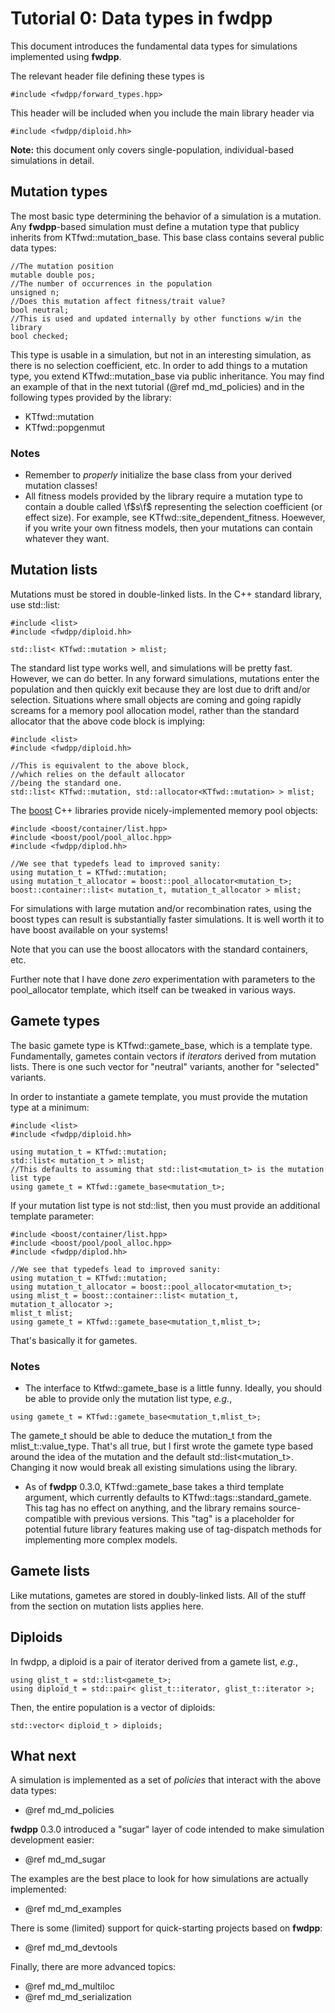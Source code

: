 # Tutorial 0: Data types in fwdpp

This document introduces the fundamental data types for simulations implemented using __fwdpp__.

The relevant header file defining these types is 

~~~{.cpp}
#include <fwdpp/forward_types.hpp>
~~~

This header will be included when you include the main library header via

~~~{.cpp}
#include <fwdpp/diploid.hh>
~~~

__Note:__ this document only covers single-population, individual-based simulations in detail.

## Mutation types

The most basic type determining the behavior of a simulation is a mutation.  Any __fwdpp__-based simulation must define a mutation type that publicy inherits from KTfwd::mutation_base.  This base class contains several public data types:

~~~{.cpp}
//The mutation position
mutable double pos;
//The number of occurrences in the population
unsigned n;
//Does this mutation affect fitness/trait value?
bool neutral;
//This is used and updated internally by other functions w/in the library
bool checked;
~~~

This type is usable in a simulation, but not in an interesting simulation, as there is no selection coefficient, etc.  In order to add things to a mutation type, you extend KTfwd::mutation_base via public inheritance.  You may find an example of that in the next tutorial (@ref md_md_policies) and in the following types provided by the library:

* KTfwd::mutation
* KTfwd::popgenmut

### Notes

* Remember to _properly_ initialize the base class from your derived mutation classes!
* All fitness models provided by the library require a mutation type to contain a double called \f$s\f$ representing the selection coefficient (or effect size).  For example, see KTfwd::site_dependent_fitness.  Hoewever, if you write your own fitness models, then your mutations can contain whatever they want. 

## Mutation lists

Mutations must be stored in double-linked lists.  In the C++ standard library, use std::list:

~~~{.cpp}
#include <list>
#include <fwdpp/diploid.hh>

std::list< KTfwd::mutation > mlist;
~~~

The standard list type works well, and simulations will be pretty fast.  However, we can do better.  In any forward simulations, mutations enter the population and then quickly exit because they are lost due to drift and/or selection.  Situations where small objects are coming and going rapidly screams for a memory pool allocation model, rather than the standard allocator that the above code block is implying:

~~~{.cpp}
#include <list>
#include <fwdpp/diploid.hh>

//This is equivalent to the above block,
//which relies on the default allocator
//being the standard one.
std::list< KTfwd::mutation, std::allocator<KTfwd::mutation> > mlist;
~~~

The [boost](http://www.boost.org) C++ libraries provide nicely-implemented memory pool objects:

~~~{.cpp}
#include <boost/container/list.hpp>
#include <boost/pool/pool_alloc.hpp>
#include <fwdpp/diplod.hh>

//We see that typedefs lead to improved sanity:
using mutation_t = KTfwd::mutation;
using mutation_t_allocator = boost::pool_allocator<mutation_t>;
boost::container::list< mutation_t, mutation_t_allocator > mlist;
~~~

For simulations with large mutation and/or recombination rates, using the boost types can result is substantially faster simulations.  It is well worth it to have boost available on your systems!

Note that you can use the boost allocators with the standard containers, etc.

Further note that I have done _zero_ experimentation with parameters to the pool_allocator template, which itself can be tweaked in various ways.  

## Gamete types

The basic gamete type is KTfwd::gamete_base, which is a template type.  Fundamentally, gametes contain vectors if _iterators_ derived from mutation lists.  There is one such vector for "neutral" variants, another for "selected" variants.  

In order to instantiate a gamete template, you must provide the mutation type at a minimum:

~~~{.cpp}
#include <list>
#include <fwdpp/diploid.hh>

using mutation_t = KTfwd::mutation;
std::list< mutation_t > mlist;
//This defaults to assuming that std::list<mutation_t> is the mutation list type
using gamete_t = KTfwd::gamete_base<mutation_t>;
~~~

If your mutation list type is not std::list, then you must provide an additional template parameter:

~~~{.cpp}
#include <boost/container/list.hpp>
#include <boost/pool/pool_alloc.hpp>
#include <fwdpp/diplod.hh>

//We see that typedefs lead to improved sanity:
using mutation_t = KTfwd::mutation;
using mutation_t_allocator = boost::pool_allocator<mutation_t>;
using mlist_t = boost::container::list< mutation_t, mutation_t_allocator >;
mlist_t mlist;
using gamete_t = KTfwd::gamete_base<mutation_t,mlist_t>;
~~~

That's basically it for gametes. 

### Notes

* The interface to Ktfwd::gamete_base is a little funny.  Ideally, you should be able to provide only the mutation list type, _e.g._,

~~~{.cpp}
using gamete_t = KTfwd::gamete_base<mutation_t,mlist_t>;
~~~

The gamete_t should be able to deduce the mutation_t from the mlist_t::value_type.  That's all true, but I first wrote the gamete type based around the idea of the mutation and the default std::list<mutation_t>.  Changing it now would break all existing simulations using the library.

* As of __fwdpp__ 0.3.0, KTfwd::gamete_base takes a third template argument, which currently defaults to KTfwd::tags::standard_gamete.  This tag has no effect on anything, and the library remains source-compatible with previous versions.  This "tag" is a placeholder for potential future library features making use of tag-dispatch methods for implementing more complex models.

## Gamete lists

Like mutations, gametes are stored in doubly-linked lists.  All of the stuff from the section on mutation lists applies here.

## Diploids

In fwdpp, a diploid is a pair of iterator derived from a gamete list, _e.g._,

~~~{.cpp}
using glist_t = std::list<gamete_t>;
using diploid_t = std::pair< glist_t::iterator, glist_t::iterator >;
~~~

Then, the entire population is a vector of diploids:

~~~{.cpp}
std::vector< diploid_t > diploids;
~~~

## What next

A simulation is implemented as a set of _policies_ that interact with the above data types:

* @ref md_md_policies

__fwdpp__ 0.3.0 introduced a "sugar" layer of code intended to make simulation development easier:

* @ref md_md_sugar

The examples are the best place to look for how simulations are actually implemented:

* @ref md_md_examples

There is some (limited) support for quick-starting projects based on __fwdpp__:

* @ref md_md_devtools

Finally, there are more advanced topics:

* @ref md_md_multiloc
* @ref md_md_serialization
